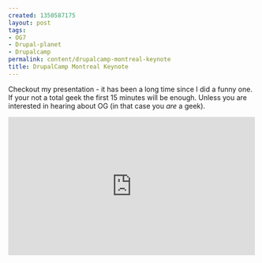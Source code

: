 ```yaml
--- 
created: 1350587175
layout: post
tags: 
- OG7
- Drupal-planet
- Drupalcamp
permalink: content/drupalcamp-montreal-keynote
title: DrupalCamp Montreal Keynote
---
```

Checkout my presentation - it has been a long time since I did a funny one.
If your not a total geek the first 15 minutes will be enough. Unless you are interested in hearing about OG (in that case you <em>are</em> a geek).

<iframe src="http://player.vimeo.com/video/51646056?byline=0&amp;portrait=0" width="500" height="281" frameborder="0" webkitAllowFullScreen mozallowfullscreen allowFullScreen></iframe>
